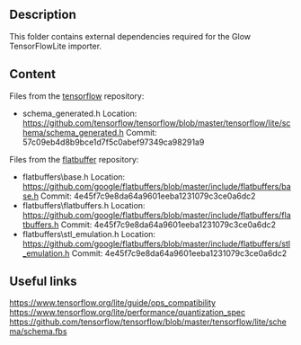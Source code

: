 ## Description

This folder contains external dependencies required for the Glow TensorFlowLite
importer.

## Content

Files from the [tensorflow](https://github.com/tensorflow/tensorflow) repository:
- schema_generated.h
  Location: https://github.com/tensorflow/tensorflow/blob/master/tensorflow/lite/schema/schema_generated.h
  Commit: 57c09eb4d8b9bce1d7f5c0abef97349ca98291a9

Files from the [flatbuffer](https://github.com/google/flatbuffers) repository:
- flatbuffers\base.h
  Location: https://github.com/google/flatbuffers/blob/master/include/flatbuffers/base.h
  Commit: 4e45f7c9e8da64a9601eeba1231079c3ce0a6dc2
- flatbuffers\flatbuffers.h
  Location: https://github.com/google/flatbuffers/blob/master/include/flatbuffers/flatbuffers.h
  Commit: 4e45f7c9e8da64a9601eeba1231079c3ce0a6dc2
- flatbuffers\stl_emulation.h
  Location: https://github.com/google/flatbuffers/blob/master/include/flatbuffers/stl_emulation.h
  Commit: 4e45f7c9e8da64a9601eeba1231079c3ce0a6dc2

## Useful links

https://www.tensorflow.org/lite/guide/ops_compatibility
https://www.tensorflow.org/lite/performance/quantization_spec
https://github.com/tensorflow/tensorflow/blob/master/tensorflow/lite/schema/schema.fbs
